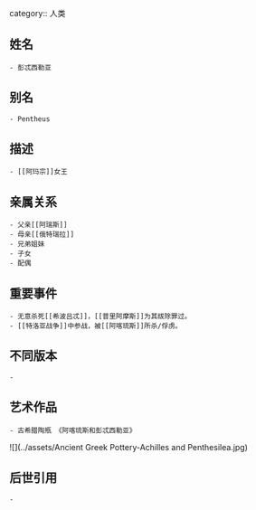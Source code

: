 category:: 人类
## 姓名
	- 彭忒西勒亚
## 别名
	- Pentheus
## 描述
	- [[阿玛宗]]女王
## 亲属关系
	- 父亲[[阿瑞斯]]
	- 母亲[[俄特瑞拉]]
	- 兄弟姐妹
	- 子女
	- 配偶
## 重要事件
	- 无意杀死[[希波吕忒]]，[[普里阿摩斯]]为其祓除罪过。
	- [[特洛亚战争]]中参战，被[[阿喀琉斯]]所杀/俘虏。
## 不同版本
	-
## 艺术作品
	- 古希腊陶瓶 《阿喀琉斯和彭忒西勒亚》
 ![](../assets/Ancient Greek Pottery-Achilles and Penthesilea.jpg)
## 后世引用
	-
